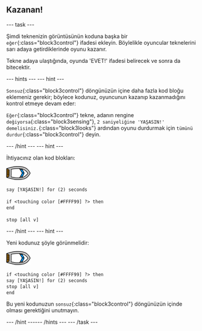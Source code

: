 ## Kazanan!

--- task ---

Şimdi teknenizin görüntüsünün koduna başka bir `eğer`{:class="block3control"} ifadesi ekleyin. Böylelikle oyuncular teknelerini sarı adaya getirdiklerinde oyunu kazanır.

Tekne adaya ulaştığında, oyunda 'EVET!' ifadesi belirecek ve sonra da bitecektir.

--- hints ---
 --- hint ---

`Sonsuz`{:class="block3control"} döngünüzün içine daha fazla kod bloğu eklemeniz gerekir; böylece kodunuz, oyuncunun kazanıp kazanmadığını kontrol etmeye devam eder:

`Eğer`{:class="block3control"} tekne, adanın rengine `değiyorsa`{:class="block3sensing"}, `2 saniyeliğine 'YAŞASIN!' demelisiniz.`{:class="block3looks"} ardından oyunu durdurmak için `tümünü durdur`{:class="block3control"} deyin.

--- /hint --- --- hint ---

İhtiyacınız olan kod blokları:

![tekne-kuklası](images/boat_resize.png)

```blocks3
say [YAŞASIN!] for (2) seconds

if <touching color [#FFFF99] ?> then
end

stop [all v]

```

--- /hint --- --- hint ---

Yeni kodunuz şöyle görünmelidir:

![tekne-kuklası](images/boat_resize.png)

```blocks3
if <touching color [#FFFF99] ?> then
say [YAŞASIN!] for (2) seconds
stop [all v]
end
```

Bu yeni kodunuzun `sonsuz`{:class="block3control"} döngünüzün içinde olması gerektiğini unutmayın.

--- /hint ------ /hints --- --- /task ---